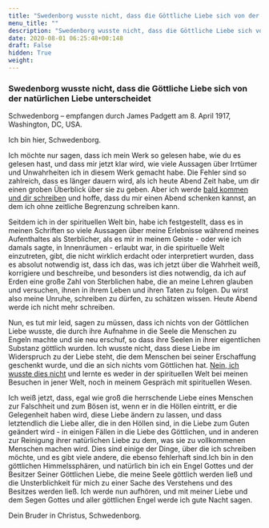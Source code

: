 ```yaml
---
title: "Swedenborg wusste nicht, dass die Göttliche Liebe sich von der natürlichen Liebe unterscheidet"
menu_title: ""
description: "Swedenborg wusste nicht, dass die Göttliche Liebe sich von der natürlichen Liebe unterscheidet"
date: 2020-08-01 06:25:48+00:148
draft: False
hidden: True
weight:
---
```

### Swedenborg wusste nicht, dass die Göttliche Liebe sich von der natürlichen Liebe unterscheidet

Schwedenborg – empfangen durch James Padgett am 8. April 1917, Washington, DC, USA.

Ich bin hier, Schwedenborg.

Ich möchte nur sagen, dass ich mein Werk so gelesen habe, wie du es gelesen hast, und dass mir jetzt klar wird, wie viele Aussagen über Irrtümer und Unwahrheiten ich in diesem Werk gemacht habe. Die Fehler sind so zahlreich, dass es länger dauern wird, als ich heute Abend Zeit habe, um dir einen groben Überblick über sie zu geben. Aber ich werde [bald kommen und dir schreiben](/padgett-botschaften/padgett-botschaften-in-reihenfolge-des-datums/padgett-botschaften-1917/swedenborg-moechte-nicht-dass-herr-padgett-bei-seiner-arbeit-fuer-das-koenigreich-ein-fehlschlag-wird-wie-er-es-war-jep-emmanuel-swedenborg-23-dezember-1917/) und hoffe, dass du mir einen Abend schenken kannst, an dem ich ohne zeitliche Begrenzung schreiben kann.

Seitdem ich in der spirituellen Welt bin, habe ich festgestellt, dass es in meinen Schriften so viele Aussagen über meine Erlebnisse während meines Aufenthaltes als Sterblicher, als es mir in meinem Geiste - oder wie ich damals sagte, in Innenräumen - erlaubt war, in die spirituelle Welt einzutreten, gibt, die nicht wirklich erdacht oder interpretiert wurden, dass es absolut notwendig ist, dass ich das, was ich jetzt über die Wahrheit weiß, korrigiere und beschreibe, und besonders ist dies notwendig, da ich auf Erden eine große Zahl von Sterblichen habe, die an meine Lehren glauben und versuchen, ihnen in ihrem Leben und ihren Taten zu folgen. Du wirst also meine Unruhe, schreiben zu dürfen, zu schätzen wissen. Heute Abend werde ich nicht mehr schreiben.

Nun, es tut mir leid, sagen zu müssen, dass ich nichts von der Göttlichen Liebe wusste, die durch ihre Aufnahme in die Seele die Menschen zu Engeln machte und sie neu erschuf, so dass ihre Seelen in ihrer eigentlichen Substanz göttlich wurden. Ich wusste nicht, dass diese Liebe im Widerspruch zu der Liebe steht, die dem Menschen bei seiner Erschaffung geschenkt wurde, und die an sich nichts vom Göttlichen hat. [Nein, ich wusste dies nicht](/aktuelle-botschaften/aktuelle-botschaften-in-reihenfolge-des-datums/aktuelle-botschaften-1984-1994/eine-klarstellung-zu-swedenborg-vs-jesus-1-februar-1984/) und lernte es weder in der spirituellen Welt bei meinen Besuchen in jener Welt, noch in meinem Gespräch mit spirituellen Wesen.

Ich weiß jetzt, dass, egal wie groß die herrschende Liebe eines Menschen zur Falschheit und zum Bösen ist, wenn er in die Höllen eintritt, er die Gelegenheit haben wird, diese Liebe ändern zu lassen, und dass letztendlich die Liebe aller, die in den Höllen sind, in die Liebe zum Guten geändert wird - in einigen Fällen in die Liebe des Göttlichen, und in anderen zur Reinigung ihrer natürlichen Liebe zu dem, was sie zu vollkommenen Menschen machen wird. Dies sind einige der Dinge, über die ich schreiben möchte, und es gibt viele andere, die ebenso fehlerhaft sind.Ich bin in den göttlichen Himmelssphären, und natürlich bin ich ein Engel Gottes und der Besitzer Seiner Göttlichen Liebe, die meine Seele göttlich werden ließ und die Unsterblichkeit für mich zu einer Sache des Verstehens und des Besitzes werden ließ. Ich werde nun aufhören, und mit meiner Liebe und dem Segen Gottes und aller göttlichen Engel werde ich gute Nacht sagen.

Dein Bruder in Christus, Schwedenborg.
